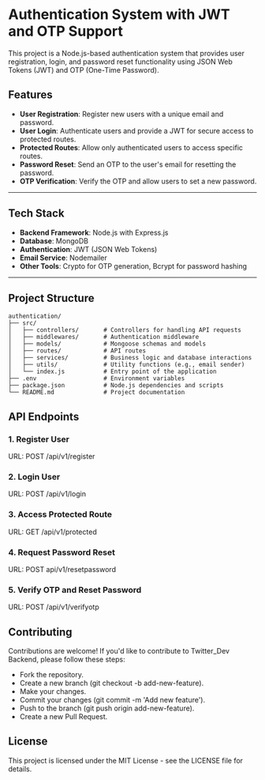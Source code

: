 # Authentication System with JWT and OTP Support
This project is a Node.js-based authentication system that provides user registration, login, and password reset functionality using JSON Web Tokens (JWT) and OTP (One-Time Password).
## Features

- **User Registration**: Register new users with a unique email and password.
- **User Login**: Authenticate users and provide a JWT for secure access to protected routes.
- **Protected Routes**: Allow only authenticated users to access specific routes.
- **Password Reset**: Send an OTP to the user's email for resetting the password.
- **OTP Verification**: Verify the OTP and allow users to set a new password.

---
## Tech Stack

- **Backend Framework**: Node.js with Express.js
- **Database**: MongoDB
- **Authentication**: JWT (JSON Web Tokens)
- **Email Service**: Nodemailer
- **Other Tools**: Crypto for OTP generation, Bcrypt for password hashing

---
## Project Structure
```
authentication/
├── src/
│   ├── controllers/       # Controllers for handling API requests
│   ├── middlewares/       # Authentication middleware
│   ├── models/            # Mongoose schemas and models
│   ├── routes/            # API routes
│   ├── services/          # Business logic and database interactions
│   ├── utils/             # Utility functions (e.g., email sender)
│   └── index.js           # Entry point of the application
├── .env                   # Environment variables
├── package.json           # Node.js dependencies and scripts
└── README.md              # Project documentation
```
## API Endpoints
### 1. Register User
URL: POST /api/v1/register
### 2. Login User
URL: POST /api/v1/login
### 3. Access Protected Route
URL: GET /api/v1/protected
### 4. Request Password Reset
URL: POST api/v1/resetpassword
### 5.  Verify OTP and Reset Password
URL: POST /api/v1/verifyotp

## Contributing
Contributions are welcome! If you'd like to contribute to Twitter_Dev Backend, please follow these steps:

- Fork the repository.
- Create a new branch (git checkout -b  add-new-feature).
- Make your changes.
- Commit your changes (git commit -m 'Add new feature').
- Push to the branch (git push origin add-new-feature).
- Create a new Pull Request.

## License
 This project is licensed under the MIT License - see the LICENSE file for details.

